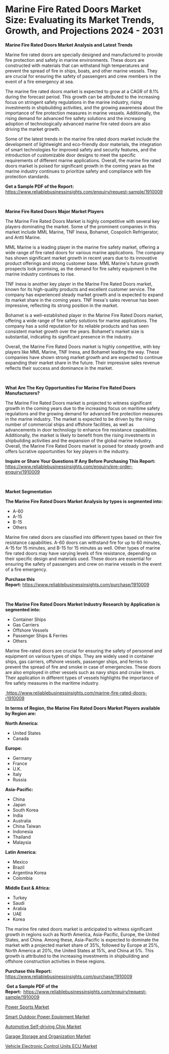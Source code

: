 <p><h1>Marine Fire Rated Doors Market Size: Evaluating its Market Trends, Growth, and Projections 2024 - 2031</h1></p><p><strong>Marine Fire Rated Doors Market Analysis and Latest Trends</strong></p>
<p><p>Marine fire rated doors are specially designed and manufactured to provide fire protection and safety in marine environments. These doors are constructed with materials that can withstand high temperatures and prevent the spread of fire in ships, boats, and other marine vessels. They are crucial for ensuring the safety of passengers and crew members in the event of a fire emergency at sea.</p><p>The marine fire rated doors market is expected to grow at a CAGR of 8.1% during the forecast period. This growth can be attributed to the increasing focus on stringent safety regulations in the marine industry, rising investments in shipbuilding activities, and the growing awareness about the importance of fire protection measures in marine vessels. Additionally, the rising demand for advanced fire safety solutions and the increasing adoption of technologically advanced marine fire rated doors are also driving the market growth.</p><p>Some of the latest trends in the marine fire rated doors market include the development of lightweight and eco-friendly door materials, the integration of smart technologies for improved safety and security features, and the introduction of customizable door designs to meet the specific requirements of different marine applications. Overall, the marine fire rated doors market is poised for significant growth in the coming years as the marine industry continues to prioritize safety and compliance with fire protection standards.</p></p>
<p><strong>Get a Sample PDF of the Report:&nbsp;</strong> <a href="https://www.reliablebusinessinsights.com/enquiry/request-sample/1910009">https://www.reliablebusinessinsights.com/enquiry/request-sample/1910009</a></p>
<p>&nbsp;</p>
<p><strong>Marine Fire Rated Doors Major Market Players</strong></p>
<p><p>The Marine Fire Rated Doors Market is highly competitive with several key players dominating the market. Some of the prominent companies in this market include MML Marine, TNF Inexa, Bohamet, Cospolich Refrigerator, and Antti Marine.</p><p>MML Marine is a leading player in the marine fire safety market, offering a wide range of fire rated doors for various marine applications. The company has shown significant market growth in recent years due to its innovative product offerings and strong customer base. MML Marine's future growth prospects look promising, as the demand for fire safety equipment in the marine industry continues to rise.</p><p>TNF Inexa is another key player in the Marine Fire Rated Doors market, known for its high-quality products and excellent customer service. The company has experienced steady market growth and is expected to expand its market share in the coming years. TNF Inexa's sales revenue has been impressive, reflecting its strong position in the market.</p><p>Bohamet is a well-established player in the Marine Fire Rated Doors market, offering a wide range of fire safety solutions for marine applications. The company has a solid reputation for its reliable products and has seen consistent market growth over the years. Bohamet's market size is substantial, indicating its significant presence in the industry.</p><p>Overall, the Marine Fire Rated Doors market is highly competitive, with key players like MML Marine, TNF Inexa, and Bohamet leading the way. These companies have shown strong market growth and are expected to continue expanding their market share in the future. Their impressive sales revenue reflects their success and dominance in the market.</p></p>
<p>&nbsp;</p>
<p><strong>What Are The Key Opportunities For Marine Fire Rated Doors Manufacturers?</strong></p>
<p><p>The Marine Fire Rated Doors market is projected to witness significant growth in the coming years due to the increasing focus on maritime safety regulations and the growing demand for advanced fire protection measures in the marine industry. The market is expected to be driven by the rising number of commercial ships and offshore facilities, as well as advancements in door technology to enhance fire resistance capabilities. Additionally, the market is likely to benefit from the rising investments in shipbuilding activities and the expansion of the global marine industry. Overall, the Marine Fire Rated Doors market is poised for steady growth and offers lucrative opportunities for key players in the industry.</p></p>
<p><strong>Inquire or Share Your Questions If Any Before Purchasing This Report:</strong> <a href="https://www.reliablebusinessinsights.com/enquiry/pre-order-enquiry/1910009">https://www.reliablebusinessinsights.com/enquiry/pre-order-enquiry/1910009</a></p>
<p>&nbsp;</p>
<p><strong>Market Segmentation</strong></p>
<p><strong>The Marine Fire Rated Doors Market Analysis by types is segmented into:</strong></p>
<p><ul><li>A-60</li><li>A-15</li><li>B-15</li><li>Others</li></ul></p>
<p><p>Marine fire rated doors are classified into different types based on their fire resistance capabilities. A-60 doors can withstand fire for up to 60 minutes, A-15 for 15 minutes, and B-15 for 15 minutes as well. Other types of marine fire rated doors may have varying levels of fire resistance, depending on their specific design and materials used. These doors are essential for ensuring the safety of passengers and crew on marine vessels in the event of a fire emergency.</p></p>
<p><strong>Purchase this Report:&nbsp;</strong><a href="https://www.reliablebusinessinsights.com/purchase/1910009">https://www.reliablebusinessinsights.com/purchase/1910009</a></p>
<p>&nbsp;</p>
<p><strong>The Marine Fire Rated Doors Market Industry Research by Application is segmented into:</strong></p>
<p><ul><li>Container Ships</li><li>Gas Carriers</li><li>Offshore Vessels</li><li>Passenger Ships & Ferries</li><li>Others</li></ul></p>
<p><p>Marine fire-rated doors are crucial for ensuring the safety of personnel and equipment on various types of ships. They are widely used in container ships, gas carriers, offshore vessels, passenger ships, and ferries to prevent the spread of fire and smoke in case of emergencies. These doors are also employed in other vessels such as navy ships and cruise liners. Their application in different types of vessels highlights the importance of fire safety measures in the maritime industry.</p></p>
<p><a href="https://www.reliablebusinessinsights.com/marine-fire-rated-doors-r1910009">&nbsp;https://www.reliablebusinessinsights.com/marine-fire-rated-doors-r1910009</a></p>
<p><strong>In terms of Region, the Marine Fire Rated Doors Market Players available by Region are:</strong></p>
<p>
    <p> <strong> North America: </strong>
        <ul>
            <li>United States</li>
            <li>Canada</li>
        </ul>
        </p> 
    <p> <strong> Europe: </strong>
        <ul>
            <li>Germany</li>
            <li>France</li>
            <li>U.K.</li>
            <li>Italy</li>
            <li>Russia</li>
        </ul>
        </p> 
    <p> <strong> Asia-Pacific: </strong>
        <ul>
            <li>China</li>
            <li>Japan</li>
            <li>South Korea</li>
            <li>India</li>
            <li>Australia</li>
            <li>China Taiwan</li>
            <li>Indonesia</li>
            <li>Thailand</li>
            <li>Malaysia</li>
        </ul>
        </p> 
    <p> <strong> Latin America: </strong>
        <ul>
            <li>Mexico</li>
            <li>Brazil</li>
            <li>Argentina Korea</li>
            <li>Colombia</li>
        </ul>
        </p> 
    <p> <strong> Middle East & Africa: </strong>
        <ul>
            <li>Turkey</li>
            <li>Saudi</li>
            <li>Arabia</li>
            <li>UAE</li>
            <li>Korea</li>
        </ul>
    </p>
    </p>
<p><p>The marine fire rated doors market is anticipated to witness significant growth in regions such as North America, Asia-Pacific, Europe, the United States, and China. Among these, Asia-Pacific is expected to dominate the market with a projected market share of 35%, followed by Europe at 25%, North America at 20%, the United States at 15%, and China at 5%. This growth is attributed to the increasing investments in shipbuilding and offshore construction activities in these regions.</p></p>
<p><strong>Purchase this Report: </strong><a href="https://www.reliablebusinessinsights.com/purchase/1910009">https://www.reliablebusinessinsights.com/purchase/1910009</a></p>
<p>&nbsp;<strong>Get a Sample PDF of the Report:&nbsp;&nbsp;</strong><a href="https://www.reliablebusinessinsights.com/enquiry/request-sample/1910009">https://www.reliablebusinessinsights.com/enquiry/request-sample/1910009</a></p>
<p><strong></strong></p>
<p><p><a href="https://medium.com/@jakobeblake51/global-power-sports-market-focus-on-product-type-atv-utv-motorcycle-snowmobile-pwc-end-user-2f2a3873205d">Power Sports Market</a></p><p><a href="https://github.com/LarryPearsongXXfvf/Market-Research-Report-List-1/blob/main/smart-outdoor-power-equipment-market.md">Smart Outdoor Power Equipment Market</a></p><p><a href="https://www.linkedin.com/pulse/automotive-self-driving-chip-industry-analysis-report-its-6vt8f?trackingId=vTTeHIcUTz6Vlul7kD6Ctg%3D%3D">Automotive Self-driving Chip Market</a></p><p><a href="https://medium.com/@rontayewer0/garage-storage-and-organization-market-a-global-and-regional-analysis-2024-2031-f96955e408f0">Garage Storage and Organization Market</a></p><p><a href="https://www.linkedin.com/pulse/vehicle-electronic-control-units-ecu-market-size-growing-cagr-ucymc?trackingId=UVAsaUXvS4CL0h4e4v11vA%3D%3D">Vehicle Electronic Control Units ECU Market</a></p></p>